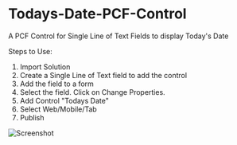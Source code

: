 # Todays-Date-PCF-Control
A PCF Control for Single Line of Text Fields to display Today's Date

Steps to Use:
1. Import Solution
2. Create a Single Line of Text field to add the control
3. Add the field to a form
4. Select the field. Click on Change Properties.
5. Add Control "Todays Date"
6. Select Web/Mobile/Tab
7. Publish 

![Screenshot](Screenshot(72).png)

